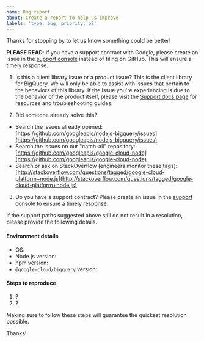 ```yaml
---
name: Bug report
about: Create a report to help us improve
labels: 'type: bug, priority: p2'
---
```


Thanks for stopping by to let us know something could be better!

**PLEASE READ**: If you have a support contract with Google, please create an issue in the [support console](https://cloud.google.com/support/) instead of filing on GitHub. This will ensure a timely response.

1) Is this a client library issue or a product issue?
This is the client library for BigQuery. We will only be able to assist with issues that pertain to the behaviors of this library. If the issue you're experiencing is due to the behavior of the product itself, please visit the [Support docs page](https://cloud.google.com/bigquery/docs/support) for resources and troubleshooting guides.

2) Did someone already solve this?
  - Search the issues already opened: [https://github.com/googleapis/nodejs-bigquery/issues](https://github.com/googleapis/nodejs-bigquery/issues)
  - Search the issues on our "catch-all" repository: [https://github.com/googleapis/google-cloud-node](https://github.com/googleapis/google-cloud-node)
  - Search or ask on StackOverflow (engineers monitor these tags): [http://stackoverflow.com/questions/tagged/google-cloud-platform+node.js](http://stackoverflow.com/questions/tagged/google-cloud-platform+node.js)

3) Do you have a support contract?
Please create an issue in the [support console](https://cloud.google.com/support/) to ensure a timely response.

If the support paths suggested above still do not result in a resolution, please provide the following details.

#### Environment details

  - OS:
  - Node.js version:
  - npm version:
  - `@google-cloud/bigquery` version:

#### Steps to reproduce

  1. ?
  2. ?

Making sure to follow these steps will guarantee the quickest resolution possible.

Thanks!